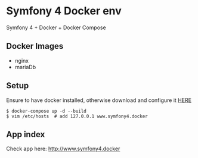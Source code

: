 # Symfony 4 Docker env

Symfony 4 + Docker + Docker Compose

## Docker Images
* nginx
* mariaDb

## Setup
Ensure to have docker installed, otherwise download and configure it [HERE](https://docs.docker.com/engine/installation/)

```
$ docker-compose up -d --build
$ vim /etc/hosts  # add 127.0.0.1 www.symfony4.docker
```

## App index
Check app here: http://www.symfony4.docker


